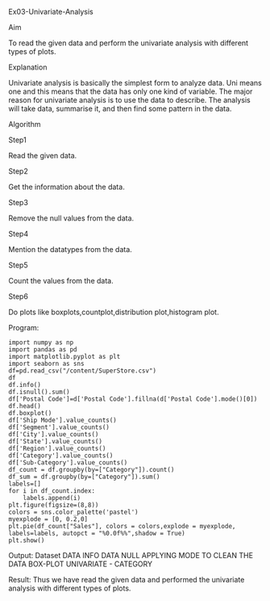 Ex03-Univariate-Analysis

Aim

To read the given data and perform the univariate analysis with different types of plots.

Explanation

Univariate analysis is basically the simplest form to analyze data. Uni means one and this means that the data has only one kind of variable. The major reason for univariate analysis is to use the data to describe. The analysis will take data, summarise it, and then find some pattern in the data.

Algorithm

Step1

Read the given data.

Step2

Get the information about the data.

Step3

Remove the null values from the data.

Step4

Mention the datatypes from the data.

Step5

Count the values from the data.

Step6

Do plots like boxplots,countplot,distribution plot,histogram plot.

Program:
```
import numpy as np
import pandas as pd
import matplotlib.pyplot as plt
import seaborn as sns
df=pd.read_csv("/content/SuperStore.csv")
df
df.info()
df.isnull().sum()
df['Postal Code']=d['Postal Code'].fillna(d['Postal Code'].mode()[0])
df.head()
df.boxplot()
df['Ship Mode'].value_counts()
df['Segment'].value_counts()
df['City'].value_counts()
df['State'].value_counts()
df['Region'].value_counts()
df['Category'].value_counts()
df['Sub-Category'].value_counts()
df_count = df.groupby(by=["Category"]).count()
df_sum = df.groupby(by=["Category"]).sum()
labels=[]
for i in df_count.index:
    labels.append(i)
plt.figure(figsize=(8,8))
colors = sns.color_palette('pastel')
myexplode = [0, 0.2,0]
plt.pie(df_count["Sales"], colors = colors,explode = myexplode, labels=labels, autopct = "%0.0f%%",shadow = True) 
plt.show()
```

Output:
Dataset
DATA INFO
DATA NULL
APPLYING MODE TO CLEAN THE DATA
BOX-PLOT
UNIVARIATE - CATEGORY


Result:
Thus we have read the given data and performed the univariate analysis with different types of plots.


